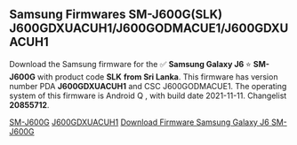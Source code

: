 <h2>Samsung Firmwares SM-J600G(SLK) J600GDXUACUH1/J600GODMACUE1/J600GDXUACUH1</h2>
Download the Samsung firmware for the ✅ <strong>Samsung Galaxy J6 </strong> ⭐ <strong>SM-J600G</strong> with product code <strong>SLK</strong> <strong> from Sri Lanka</strong>. This firmware has version number PDA <strong>J600GDXUACUH1</strong> and CSC J600GODMACUE1. The operating system of this firmware is Android Q , with build date 2021-11-11. Changelist <strong>20855712</strong>.


[SM-J600G](https://samfirm.shop/samsung/model/SM-J600G)
[J600GDXUACUH1](https://samfirm.shop/samsung/pda/J600GDXUACUH1)
[Download Firmware Samsung Galaxy J6 SM-J600G](https://samfirm.shop/samsung/firmware/473671)
